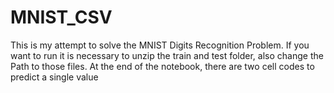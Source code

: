 # MNIST_CSV

This is my attempt to solve the MNIST Digits Recognition Problem.
If you want to run it is necessary to unzip the train and test folder, also change the Path to those files.
At the end of the notebook, there are two cell codes to predict a single value
